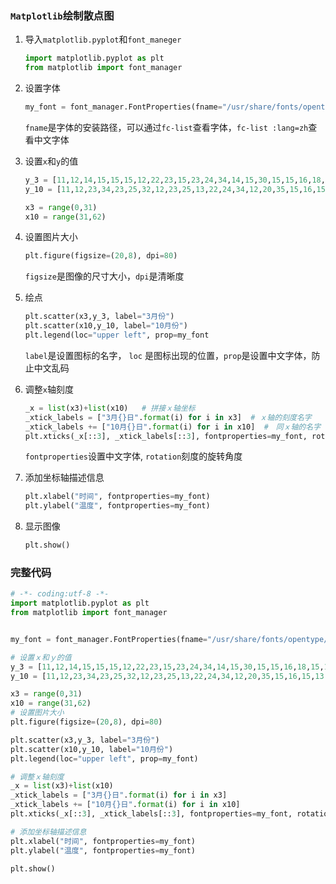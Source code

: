 ### `Matplotlib`绘制散点图

1. 导入`matplotlib.pyplot`和`font_maneger`

   ```python
   import matplotlib.pyplot as plt
   from matplotlib import font_manager
   ```

2. 设置字体

   ```python
   my_font = font_manager.FontProperties(fname="/usr/share/fonts/opentype/noto/NotoSansCJK-Bold.ttc")
   ```

   `fname`是字体的安装路径，可以通过`fc-list`查看字体，`fc-list :lang=zh`查看中文字体

3. 设置`x`和`y`的值

   ```python
   y_3 = [11,12,14,15,15,15,12,22,23,15,23,24,34,14,15,30,15,15,16,18,15,12,22,18,33,15,35,15,34,38,39]
   y_10 = [11,12,23,34,23,25,32,12,23,25,13,22,24,34,12,20,35,15,16,15,13,22,32,14,34,13,33,13,24,33,33]
   
   x3 = range(0,31)
   x10 = range(31,62)
   ```

4. 设置图片大小

   ```python
   plt.figure(figsize=(20,8), dpi=80)
   ```

   `figsize`是图像的尺寸大小，`dpi`是清晰度

5. 绘点

   ```python
   plt.scatter(x3,y_3, label="3月份")
   plt.scatter(x10,y_10, label="10月份")
   plt.legend(loc="upper left", prop=my_font
   ```

   `label`是设置图标的名字， `loc` 是图标出现的位置，`prop`是设置中文字体，防止中文乱码

6. 调整`x`轴刻度

   ```python
   _x = list(x3)+list(x10)   # 拼接ｘ轴坐标
   _xtick_labels = ["3月{}日".format(i) for i in x3]  # ｘ轴的刻度名字
   _xtick_labels += ["10月{}日".format(i) for i in x10]  #　同ｘ轴的名字
   plt.xticks(_x[::3], _xtick_labels[::3], fontproperties=my_font, rotation='45')  # 绘制ｘ轴坐标
   ```

   `fontproperties`设置中文字体, `rotation`刻度的旋转角度

7. 添加坐标轴描述信息

   ```python
   plt.xlabel("时间", fontproperties=my_font)
   plt.ylabel("温度", fontproperties=my_font)
   ```

8. 显示图像

   ```python
   plt.show()
   ```

   

### 完整代码

```python
# -*- coding:utf-8 -*-
import matplotlib.pyplot as plt
from matplotlib import font_manager


my_font = font_manager.FontProperties(fname="/usr/share/fonts/opentype/noto/NotoSansCJK-Bold.ttc")

# 设置ｘ和ｙ的值
y_3 = [11,12,14,15,15,15,12,22,23,15,23,24,34,14,15,30,15,15,16,18,15,12,22,18,33,15,35,15,34,38,39]
y_10 = [11,12,23,34,23,25,32,12,23,25,13,22,24,34,12,20,35,15,16,15,13,22,32,14,34,13,33,13,24,33,33]

x3 = range(0,31)
x10 = range(31,62)
# 设置图片大小
plt.figure(figsize=(20,8), dpi=80)

plt.scatter(x3,y_3, label="3月份")
plt.scatter(x10,y_10, label="10月份")
plt.legend(loc="upper left", prop=my_font)

# 调整ｘ轴刻度
_x = list(x3)+list(x10)
_xtick_labels = ["3月{}日".format(i) for i in x3]
_xtick_labels += ["10月{}日".format(i) for i in x10]
plt.xticks(_x[::3], _xtick_labels[::3], fontproperties=my_font, rotation='45')

# 添加坐标轴描述信息
plt.xlabel("时间", fontproperties=my_font)
plt.ylabel("温度", fontproperties=my_font)

plt.show()
```

